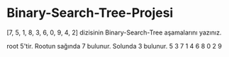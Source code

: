 # Binary-Search-Tree-Projesi
[7, 5, 1, 8, 3, 6, 0, 9, 4, 2] dizisinin Binary-Search-Tree aşamalarını yazınız.

root 5'tir. Rootun sağında 7 bulunur. Solunda 3 bulunur. 
                                               5
																					3        7
																	  		1   4    6   8
																			0  2             9	  
																			
